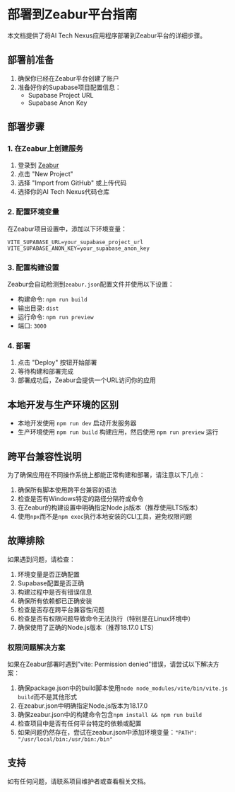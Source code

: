 # 部署到Zeabur平台指南

本文档提供了将AI Tech Nexus应用程序部署到Zeabur平台的详细步骤。

## 部署前准备

1. 确保你已经在Zeabur平台创建了账户
2. 准备好你的Supabase项目配置信息：
   - Supabase Project URL
   - Supabase Anon Key

## 部署步骤

### 1. 在Zeabur上创建服务

1. 登录到 [Zeabur](https://zeabur.com)
2. 点击 "New Project"
3. 选择 "Import from GitHub" 或上传代码
4. 选择你的AI Tech Nexus代码仓库

### 2. 配置环境变量

在Zeabur项目设置中，添加以下环境变量：

```
VITE_SUPABASE_URL=your_supabase_project_url
VITE_SUPABASE_ANON_KEY=your_supabase_anon_key
```

### 3. 配置构建设置

Zeabur会自动检测到`zeabur.json`配置文件并使用以下设置：

- 构建命令: `npm run build`
- 输出目录: `dist`
- 运行命令: `npm run preview`
- 端口: `3000`

### 4. 部署

1. 点击 "Deploy" 按钮开始部署
2. 等待构建和部署完成
3. 部署成功后，Zeabur会提供一个URL访问你的应用

## 本地开发与生产环境的区别

- 本地开发使用 `npm run dev` 启动开发服务器
- 生产环境使用 `npm run build` 构建应用，然后使用 `npm run preview` 运行

## 跨平台兼容性说明

为了确保应用在不同操作系统上都能正常构建和部署，请注意以下几点：

1. 确保所有脚本使用跨平台兼容的语法
2. 检查是否有Windows特定的路径分隔符或命令
3. 在Zeabur的构建设置中明确指定Node.js版本（推荐使用LTS版本）
4. 使用`npx`而不是`npm exec`执行本地安装的CLI工具，避免权限问题

## 故障排除

如果遇到问题，请检查：

1. 环境变量是否正确配置
2. Supabase配置是否正确
3. 构建过程中是否有错误信息
4. 确保所有依赖都已正确安装
5. 检查是否存在跨平台兼容性问题
6. 检查是否有权限问题导致命令无法执行（特别是在Linux环境中）
7. 确保使用了正确的Node.js版本（推荐18.17.0 LTS）

### 权限问题解决方案

如果在Zeabur部署时遇到"vite: Permission denied"错误，请尝试以下解决方案：

1. 确保package.json中的build脚本使用`node node_modules/vite/bin/vite.js build`而不是其他形式
2. 在zeabur.json中明确指定Node.js版本为18.17.0
3. 确保zeabur.json中的构建命令包含`npm install && npm run build`
4. 检查项目中是否有任何平台特定的依赖或配置
5. 如果问题仍然存在，尝试在zeabur.json中添加环境变量：`"PATH": "/usr/local/bin:/usr/bin:/bin"`

## 支持

如有任何问题，请联系项目维护者或查看相关文档。